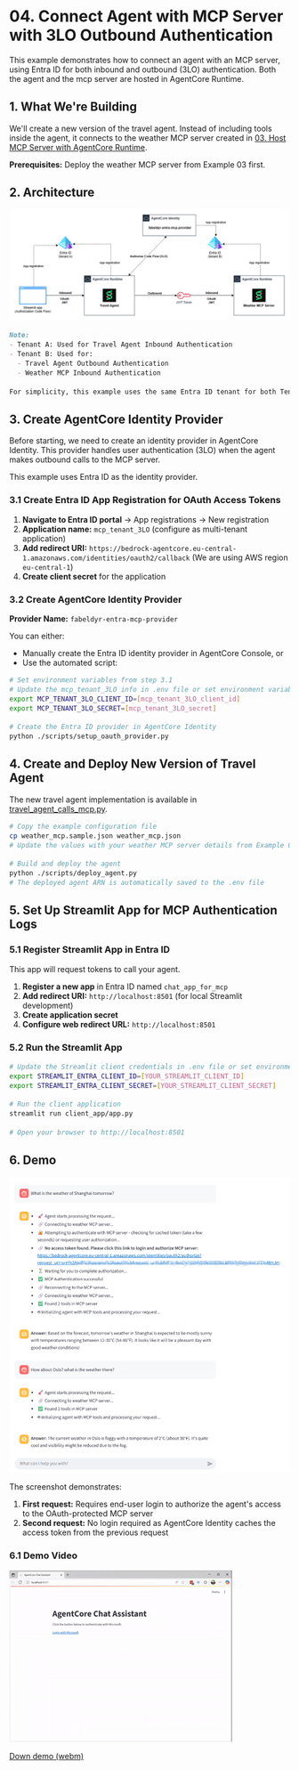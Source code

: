 # 04. Connect Agent with MCP Server with 3LO Outbound Authentication

This example demonstrates how to connect an agent with an MCP server, using Entra ID for both inbound and outbound (3LO) authentication. Both the agent and the mcp server are hosted in AgentCore Runtime.

## 1. What We're Building

We'll create a new version of the travel agent. Instead of including tools inside the agent, it connects to the weather MCP server created in [03. Host MCP Server with AgentCore Runtime](../03_host_mcp_server/). 

**Prerequisites:** Deploy the weather MCP server from Example 03 first. 

## 2. Architecture
![Architecture](./doc/architecture%204.png)

```markdown
Note:
- Tenant A: Used for Travel Agent Inbound Authentication
- Tenant B: Used for:
  - Travel Agent Outbound Authentication 
  - Weather MCP Inbound Authentication

For simplicity, this example uses the same Entra ID tenant for both Tenant A and Tenant B.
```

## 3. Create AgentCore Identity Provider

Before starting, we need to create an identity provider in AgentCore Identity. This provider handles user authentication (3LO) when the agent makes outbound calls to the MCP server.

This example uses Entra ID as the identity provider.  

### 3.1 Create Entra ID App Registration for OAuth Access Tokens

1. **Navigate to Entra ID portal** → App registrations → New registration
2. **Application name:** `mcp_tenant_3LO` (configure as multi-tenant application)
3. **Add redirect URI:** `https://bedrock-agentcore.eu-central-1.amazonaws.com/identities/oauth2/callback` (We are using AWS region `eu-central-1`)
4. **Create client secret** for the application

### 3.2 Create AgentCore Identity Provider

**Provider Name:** `fabeldyr-entra-mcp-provider`

You can either:
- Manually create the Entra ID identity provider in AgentCore Console, or
- Use the automated script:

```bash
# Set environment variables from step 3.1
# Update the mcp_tenant_3LO info in .env file or set environment variables manually as following
export MCP_TENANT_3LO_CLIENT_ID=[mcp_tenant_3LO_client_id]
export MCP_TENANT_3LO_SECRET=[mcp_tenant_3LO_secret]

# Create the Entra ID provider in AgentCore Identity
python ./scripts/setup_oauth_provider.py
```

## 4. Create and Deploy New Version of Travel Agent

The new travel agent implementation is available in [travel_agent_calls_mcp.py](./travel_agent_calls_mcp.py).

```bash
# Copy the example configuration file
cp weather_mcp.sample.json weather_mcp.json
# Update the values with your weather MCP server details from Example 03

# Build and deploy the agent
python ./scripts/deploy_agent.py
# The deployed agent ARN is automatically saved to the .env file
```

## 5. Set Up Streamlit App for MCP Authentication Logs

### 5.1 Register Streamlit App in Entra ID

This app will request tokens to call your agent.

1. **Register a new app** in Entra ID named `chat_app_for_mcp`
2. **Add redirect URI:** `http://localhost:8501` (for local Streamlit development)
3. **Create application secret**
4. **Configure web redirect URL:** `http://localhost:8501`

### 5.2 Run the Streamlit App

```bash
# Update the Streamlit client credentials in .env file or set environment variables manually as following
export STREAMLIT_ENTRA_CLIENT_ID=[YOUR_STREAMLIT_CLIENT_ID]
export STREAMLIT_ENTRA_CLIENT_SECRET=[YOUR_STREAMLIT_CLIENT_SECRET]

# Run the client application
streamlit run client_app/app.py

# Open your browser to http://localhost:8501
```

## 6. Demo

![Screenshot](./doc/chat_screenshot.png)

The screenshot demonstrates:
1. **First request:** Requires end-user login to authorize the agent's access to the OAuth-protected MCP server
2. **Second request:** No login required as AgentCore Identity caches the access token from the previous request

### 6.1 Demo Video

![Demo Video](./doc/demo.gif)

[Down demo (webm)](./doc/demo.webm)